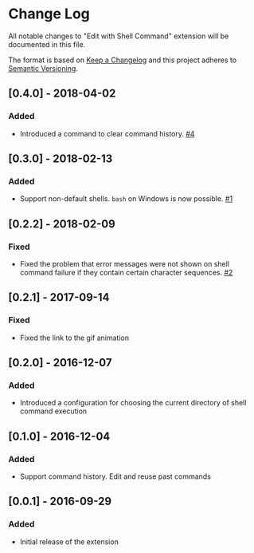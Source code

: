 # Change Log

All notable changes to "Edit with Shell Command" extension will be documented in this file.

The format is based on [Keep a Changelog](http://keepachangelog.com/en/1.0.0/)
and this project adheres to [Semantic Versioning](http://semver.org/spec/v2.0.0.html).

## [0.4.0] - 2018-04-02
### Added
- Introduced a command to clear command history. [#4](https://github.com/ryu1kn/vscode-edit-with-shell/issues/4)

## [0.3.0] - 2018-02-13
### Added
- Support non-default shells. `bash` on Windows is now possible. [#1](https://github.com/ryu1kn/vscode-edit-with-shell/issues/1)

## [0.2.2] - 2018-02-09
### Fixed
- Fixed the problem that error messages were not shown on shell command failure if they contain certain character sequences. [#2](https://github.com/ryu1kn/vscode-edit-with-shell/issues/2)

## [0.2.1] - 2017-09-14
### Fixed
- Fixed the link to the gif animation

## [0.2.0] - 2016-12-07
### Added
- Introduced a configuration for choosing the current directory of shell command execution

## [0.1.0] - 2016-12-04
### Added
- Support command history. Edit and reuse past commands

## [0.0.1] - 2016-09-29
### Added
- Initial release of the extension
